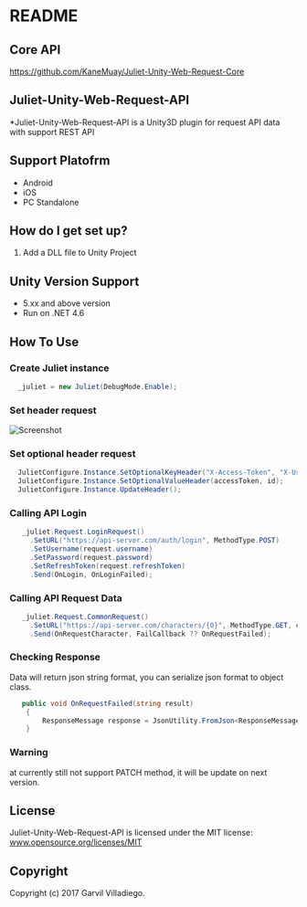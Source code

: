 # README #

## Core API ##
https://github.com/KaneMuay/Juliet-Unity-Web-Request-Core

## Juliet-Unity-Web-Request-API
*Juliet-Unity-Web-Request-API is a Unity3D plugin for request API data with support REST API

## Support Platofrm ##
* Android
* iOS
* PC Standalone

## How do I get set up? ##
1. Add a DLL file to Unity Project

## Unity Version Support ##
* 5.xx and above version
* Run on .NET 4.6

## How To Use ##

### Create Juliet instance ###
```csharp
  _juliet = new Juliet(DebugMode.Enable);
```
### Set header request ###
![Screenshot](https://s1.postimg.org/9dmeg5tyf3/image.png)

### Set optional header request ###
```csharp
  JulietConfigure.Instance.SetOptionalKeyHeader("X-Access-Token", "X-User");
  JulietConfigure.Instance.SetOptionalValueHeader(accessToken, id);
  JulietConfigure.Instance.UpdateHeader();
```

### Calling API Login ###
```csharp
   _juliet.Request.LoginRequest()
     .SetURL("https://api-server.com/auth/login", MethodType.POST)
     .SetUsername(request.username)
     .SetPassword(request.password)
     .SetRefreshToken(request.refreshToken)
     .Send(OnLogin, OnLoginFailed);
```

### Calling API Request Data ###
```csharp
   _juliet.Request.CommonRequest()
     .SetURL("https://api-server.com/characters/{0}", MethodType.GET, characterId)
     .Send(OnRequestCharacter, FailCallback ?? OnRequestFailed);
```

### Checking Response ###

Data will return json string format, you can serialize json format to object class.
```csharp
   public void OnRequestFailed(string result)
    {
        ResponseMessage response = JsonUtility.FromJson<ResponseMessage>(result);
    }
```

### Warning ###
at currently still not support PATCH method, it will be update on next version.

## License
Juliet-Unity-Web-Request-API is licensed under the MIT license:
www.opensource.org/licenses/MIT

## Copyright
Copyright (c) 2017 Garvil Villadiego.
